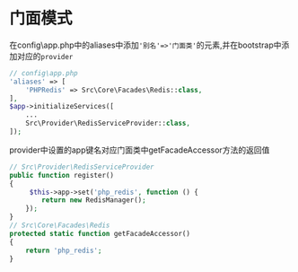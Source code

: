 # 门面模式

在config\app.php中的aliases中添加``'别名'=>'门面类'``的元素,并在bootstrap中添加对应的``provider``
```php
// config\app.php
'aliases' => [
    'PHPRedis' => Src\Core\Facades\Redis::class,
],
$app->initializeServices([
    ...
    Src\Provider\RedisServiceProvider::class,
]);
```
provider中设置的app键名对应门面类中getFacadeAccessor方法的返回值
```php
// Src\Provider\RedisServiceProvider
public function register()
{
     $this->app->set('php_redis', function () {
        return new RedisManager();
    });
}
// Src\Core\Facades\Redis
protected static function getFacadeAccessor()
{
    return 'php_redis';
}
```